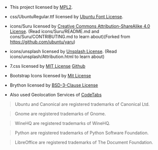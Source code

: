 * This project licensed by [MPL2](./LICENSE.txt).

* css/UbuntuRegular.ttf licensed by [Ubuntu Font License](./LICENSE_UFL.txt).

* icons/Suru licensed by [Creative Commons Attribution-ShareAlike 4.0 License](./LICENSE_CCBYSA.txt). (Read icons/Suru/README.md and cons/Suru/CONTRIBUTING.md to learn about)(Forked from https://github.com/ubuntu/yaru)

* icons/unsplash licensed by [Unsplash License](./LICENSE_UNSPLASH.txt). (Read icons/unsplash/Attribution.html to learn about)

* 7.css licensed by [MIT License](./LICENSE_MIT.css) [Github](https://github.com/khang-nd/7.css)

* Bootstrap Icons licensed by [Mit License](./LICENSE_MIT.txt)

* Brython licensed by [BSD-3-Clause License](./LICENCE_BSD3Clause.TXT)

* Also used Geolocation Services of [CodeTabs](https://github.com/jolav/codetabs)

> Ubuntu and Canonical are registered trademarks of Canonical Ltd.

> Gnome are registered trademarks of Gnome.

> WineHQ are registered trademarks of WineHQ.

> Python are registered trademarks of Python Software Foundation.

> LibreOffice are registered trademarks of The Document Foundation.